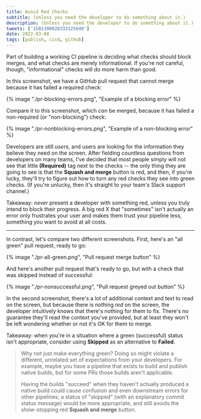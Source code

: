 ```yaml
---
title: Avoid Red Checks
subtitle: (Unless you need the developer to do something about it.)
description: (Unless you need the developer to do something about it.)
tweets: ['1501300028333125640']
date: 2022-03-08
tags: [publish, cicd, github]
---
```


Part of building a working CI pipeline is deciding what checks should block merges, and what checks are merely informational. If you're not careful, though, "informational" checks will do more harm than good.

In this screenshot, we have a GitHub pull request that cannot merge because it has failed a required check:

{% image "./pr-blocking-errors.png", "Example of a blocking error" %}

Compare it to this screenshot, which _can_ be merged, because it has failed a non-required (or "non-blocking") check:

{% image "./pr-nonblocking-errors.png", "Example of a non-blocking error" %}

Developers are still _users_, and users are looking for the information they believe they need on the screen. After fielding countless questions from developers on many teams, I've decided that most people simply will not see that little **(Required)** tag next to the checks -- the only thing they are going to see is that the **Squash and merge** button is red, and then, if you're lucky, they'll try to figure out how to turn any red checks they see into green checks. (If you're unlucky, then it's straight to your team's Slack support channel.)

Takeaway: _never_ present a developer with something red, unless you truly intend to block their progress. A big red X that "sometimes" isn't actually an error only frustrates your user and makes them trust your pipeline less, something you want to avoid at all costs.

---

In contrast, let's compare two different screenshots. First, here's an "all green" pull request, ready to go:

{% image "./pr-all-green.png", "Pull request merge button" %}

And here's another pull request that's ready to go, but with a check that was skipped instead of successful:

{% image "./pr-nonsuccessful.png", "Pull request greyed out button" %}

In the second screenshot, there's a lot of additional context and text to read on the screen, but because there is nothing _red_ on the screen, the developer intuitively knows that there's nothing for them to fix. There's no guarantee they'll read the context you've provided, but at least they won't be left wondering whether or not it's OK for them to merge.

Takeaway: when you're in a situation where a green (successful) status isn't appropriate, consider using **Skipped** as an alternative to **Failed**.

> Why not just make everything green? Doing so might violate a different, unrelated set of expectations from your developers. For example, maybe you have a pipeline that exists to build and publish native builds, but for some PRs those builds aren't applicable.
>
> Having the builds "succeed" when they haven't actually produced a native build could cause confusion and even downstream errors for other pipelines; a status of "skipped" (with an explanatory commit status message) would be more appropriate, and still avoids the show-stopping red **Squash and merge** button.
